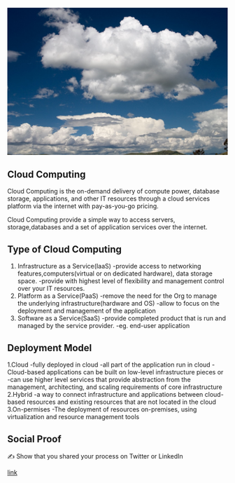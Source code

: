 <p align="center">
  <img src="cloud.jpg">
</p>


## Cloud Computing
Cloud Computing is the on-demand delivery of compute power, database storage, applications, and other IT resources through a cloud services platform via the internet with pay-as-you-go pricing.

Cloud Computing provide a simple way to access servers, storage,databases and a set of application services over the internet.

## Type of Cloud Computing
1. Infrastructure as a Service(IaaS)
  -provide access to networking features,computers(virtual or on dedicated hardware), data storage space.
  -provide with highest level of flexibility and management control over your IT resources.
2. Platform as a Service(PaaS)
  -remove the need for the Org to manage the underlying infrastructure(hardware and OS) 
  -allow to focus on the deployment and management of the application
3. Software as a Service(SaaS)
  -provide completed product that is run and managed by the service provider.
  -eg. end-user application

## Deployment Model
1.Cloud
  -fully deployed in cloud
  -all part of the application run in cloud
  -Cloud-based applications can be built on low-level infrastructure pieces or 
  -can use higher level services that provide abstraction from the management, architecting, and
scaling requirements of core infrastructure
2.Hybrid
  -a way to connect infrastructure and applications between cloud-based resources and existing resources that are not located in the cloud
3.On-permises
-The deployment of resources on-premises, using virtualization and resource management tools

## Social Proof

✍️ Show that you shared your process on Twitter or LinkedIn

[link](link)
